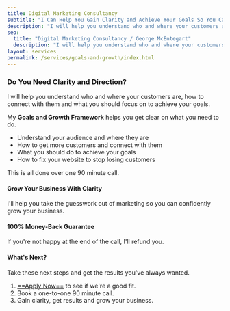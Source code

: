 ```yaml
---
title: Digital Marketing Consultancy
subtitle: "I Can Help You Gain Clarity and Achieve Your Goals So You Can Grow Your Business"
description: "I will help you understand who and where your customers are, how to connect with them and what you should focus on to achieve your digital marketing goals."
seo:
  title: "Digital Marketing Consultancy / George McEntegart"
  description: "I will help you understand who and where your customers are, how to connect with them and what you should focus on to achieve your digital marketing goals."
layout: services
permalink: /services/goals-and-growth/index.html
---
```


### Do You Need Clarity and Direction?

I will help you understand who and where your customers are, how to connect with them and what you should focus on to achieve your goals.

My **Goals and Growth Framework** helps you get clear on what you need to do.

- Understand your audience and where they are
- How to get more customers and connect with them
- What you should do to achieve your goals
- How to fix your website to stop losing customers

This is all done over one 90 minute call.

#### Grow Your Business With Clarity

I'll help you take the guesswork out of marketing so you can confidently grow your business.

#### 100% Money-Back Guarantee

If you're not happy at the end of the call, I'll refund you.

#### What's Next?

Take these next steps and get the results you've always wanted.

1. [==Apply Now==](https://docs.google.com/forms/d/e/1FAIpQLSfa4xyRBOW0Nb6fMiMdxji5ndcPJ54yfYLGWPnQEsDadtML1Q/viewform) to see if we're a good fit.
2. Book a one-to-one 90 minute call.
3. Gain clarity, get results and grow your business.